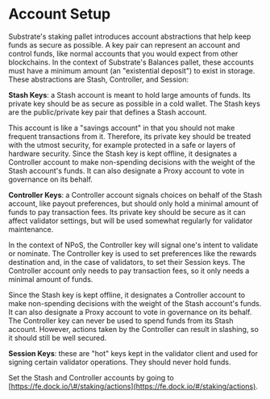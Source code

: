 # Account Setup

Substrate's staking pallet introduces account abstractions that help keep funds as secure as possible. A key pair can represent an account and control funds, like normal accounts that you would expect from other blockchains. In the context of Substrate's Balances pallet, these accounts must have a minimum amount \(an "existential deposit"\) to exist in storage. These abstractions are Stash, Controller, and Session:

**Stash Keys**: a Stash account is meant to hold large amounts of funds. Its private key should be as secure as possible in a cold wallet. The Stash keys are the public/private key pair that defines a Stash account.

This account is like a "savings account" in that you should not make frequent transactions from it. Therefore, its private key should be treated with the utmost security, for example protected in a safe or layers of hardware security. Since the Stash key is kept offline, it designates a Controller account to make non-spending decisions with the weight of the Stash account's funds. It can also designate a Proxy account to vote in governance on its behalf.

**Controller Keys**: a Controller account signals choices on behalf of the Stash account, like payout preferences, but should only hold a minimal amount of funds to pay transaction fees. Its private key should be secure as it can affect validator settings, but will be used somewhat regularly for validator maintenance.

In the context of NPoS, the Controller key will signal one's intent to validate or nominate. The Controller key is used to set preferences like the rewards destination and, in the case of validators, to set their Session keys. The Controller account only needs to pay transaction fees, so it only needs a minimal amount of funds.

Since the Stash key is kept offline, it designates a Controller account to make non-spending decisions with the weight of the Stash account's funds. It can also designate a Proxy account to vote in governance on its behalf. The Controller key can never be used to spend funds from its Stash account. However, actions taken by the Controller can result in slashing, so it should still be well secured.  


**Session Keys**: these are "hot" keys kept in the validator client and used for signing certain validator operations. They should never hold funds. 

Set the Stash and Controller accounts by going to [https://fe.dock.io/\#/staking/actions](https://fe.dock.io/#/staking/actions).  


